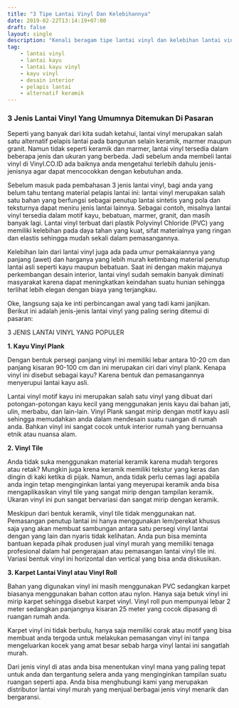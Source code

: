 ```yaml
---
title: "3 Tipe Lantai Vinyl Dan Kelebihannya"
date: 2019-02-22T13:14:19+07:00
draft: false
layout: single
description: "Kenali beragam tipe lantai vinyl dan kelebihan lantai vinyl agar anda semakin yakin dalam menentukan pilihan."
tag: 
    - lantai vinyl
    - lantai kayu
    - lantai kayu vinyl
    - kayu vinyl
    - desain interior
    - pelapis lantai
    - alternatif keramik
---
```


### 3 Jenis Lantai Vinyl Yang Umumnya Ditemukan Di Pasaran

Seperti yang banyak dari kita sudah ketahui, lantai vinyl merupakan salah satu alternatif  pelapis lantai pada bangunan selain keramik, marmer maupun granit. Namun tidak seperti keramik dan marmer, lantai vinyl tersedia dalam beberapa jenis dan ukuran yang berbeda. Jadi sebelum anda membeli lantai vinyl di Vinyl.CO.ID ada baiknya anda mengetahui terlebih dahulu jenis-jenisnya agar dapat mencocokkan dengan kebutuhan anda.

Sebelum masuk pada pembahasan 3 jenis lantai vinyl, bagi anda yang belum tahu tentang material pelapis lantai ini: lantai vinyl merupakan salah satu bahan yang berfungsi sebagai penutup lantai sintetis yang pola dan teksturnya dapat meniru jenis lantai lainnya. Sebagai contoh, misalnya lantai vinyl tersedia dalam motif kayu, bebatuan, marmer, granit, dan masih banyak lagi. Lantai vinyl terbuat dari plastik Polyvinyl Chloride (PVC) yang memiliki kelebihan pada daya tahan yang kuat, sifat materialnya yang ringan dan elastis sehingga mudah sekali dalam pemasangannya.

Kelebihan lain dari lantai vinyl juga ada pada umur pemakaiannya yang panjang (awet) dan harganya yang lebih murah ketimbang material penutup lantai asli seperti kayu maupun bebatuan. Saat ini dengan makin majunya perkembangan desain interior, lantai vinyl sudah semakin banyak diminati masyarakat karena dapat meningkatkan keindahan suatu hunian sehingga terlihat lebih elegan dengan biaya yang terjangkau.

Oke, langsung saja ke inti perbincangan awal yang tadi kami janjikan. Berikut ini adalah jenis-jenis lantai vinyl yang paling sering ditemui di pasaran:

3 JENIS LANTAI VINYL YANG POPULER

**1. Kayu Vinyl Plank**

Dengan bentuk persegi panjang vinyl ini memiliki lebar antara 10-20 cm dan panjang kisaran 90-100 cm dan ini merupakan ciri dari vinyl plank. Kenapa vinyl ini disebut sebagai kayu? Karena bentuk dan pemasangannya menyerupui lantai kayu asli.

Lantai vinyl motif kayu ini merupakan salah satu vinyl yang dibuat dari potongan-potongan kayu kecil yang menggunakan jenis kayu dai bahan jati, ulin, merbabu, dan lain-lain. Vinyl Plank sangat mirip dengan motif kayu asli sehingga memudahkan anda dalam mendesain suatu ruangan di rumah anda. Bahkan vinyl ini sangat cocok untuk interior rumah yang bernuansa etnik atau nuansa alam.

**2. Vinyl Tile**

Anda tidak suka menggunakan material keramik karena mudah tergores atau retak? Mungkin juga krena keramik memiliki tekstur yang keras dan dingin di kaki ketika di pijak. Namun, anda tidak perlu cemas lagi apabila anda ingin tetap menginginkan lantai yang meyerupai keramik anda bisa mengaplikasikan vinyl tile yang sangat mirip dengan tampilan keramik. Ukaran vinyl ini pun sangat bervariasi dan sangat mirip dengan keramik.

Meskipun dari bentuk keramik, vinyl tile tidak menggunakan nat. Pemasangan penutup lantai ini hanya menggunakan lem/perekat khusus saja yang akan membuat sambungan antara satu persegi vinyl lantai dengan yang lain dan nyaris tidak kelihatan. Anda pun bisa meminta bantuan kepada pihak produsen jual vinyl murah yang memiliki tenaga profesional dalam hal pengerajaan atau pemasangan lantai vinyl tile ini. Variasi bentuk vinyl ini horizontal dan vertical yang bisa anda diskusikan.

**3. Karpet Lantai Vinyl atau Vinyl Roll**

Bahan yang digunakan vinyl ini masih menggunakan PVC sedangkan karpet biasanya menggunakan bahan cotton atau nylon. Hanya saja betuk vinyl ini mirip karpet sehingga disebut karpet vinyl. Vinyl roll pun mempunyai lebar 2 meter sedangkan panjangnya kisaran 25 meter yang cocok dipasang di ruangan rumah anda.

Karpet vinyl ini tidak berbulu, hanya saja memiliki corak atau motif yang bisa membuat anda tergoda untuk melakukan pemasangan vinyl ini tanpa mengeluarkan kocek yang amat besar sebab harga vinyl lantai ini sangatlah murah.

Dari jenis vinyl di atas anda bisa menentukan vinyl mana yang paling tepat untuk anda dan tergantung selera anda yang menginginkan tampilan suatu ruangan seperti apa. Anda bisa menghubungi kami yang merupakan distributor lantai vinyl murah yang menjual berbagai jenis vinyl menarik dan bergaransi.